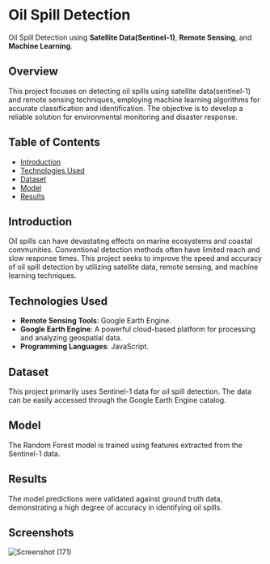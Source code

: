 # Oil Spill Detection

Oil Spill Detection using **Satellite Data(Sentinel-1)**, **Remote Sensing**, and **Machine Learning**.

## Overview

This project focuses on detecting oil spills using satellite data(sentinel-1) and remote sensing techniques, employing machine learning algorithms for accurate classification and identification. The objective is to develop a reliable solution for environmental monitoring and disaster response.

## Table of Contents

- [Introduction](#introduction)
- [Technologies Used](#technologies-used)
- [Dataset](#dataset)
- [Model](#model)
- [Results](#results)

## Introduction

Oil spills can have devastating effects on marine ecosystems and coastal communities. Conventional detection methods often have limited reach and slow response times. This project seeks to improve the speed and accuracy of oil spill detection by utilizing satellite data, remote sensing, and machine learning techniques.

## Technologies Used

- **Remote Sensing Tools**: Google Earth Engine.
- **Google Earth Engine**: A powerful cloud-based platform for processing and analyzing geospatial data.
- **Programming Languages**: JavaScript.

## Dataset

This project primarily uses Sentinel-1 data for oil spill detection. The data can be easily accessed through the Google Earth Engine catalog.

## Model 

The Random Forest model is trained using features extracted from the Sentinel-1 data. 

## Results

The model predictions were validated against ground truth data, demonstrating a high degree of accuracy in identifying oil spills.

## Screenshots
![Screenshot (171)](https://github.com/user-attachments/assets/b10813ad-77e5-4642-9991-a30a2607eb4b)

